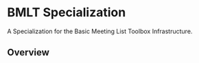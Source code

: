 # BMLT Specialization

A Specialization for the Basic Meeting List Toolbox Infrastructure.

## Overview
